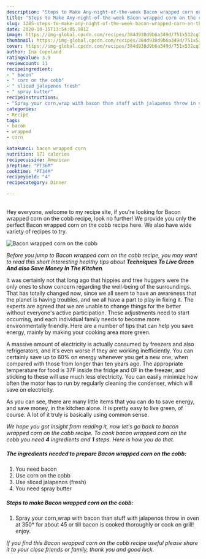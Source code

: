 ```yaml
---
description: "Steps to Make Any-night-of-the-week Bacon wrapped corn on the cobb"
title: "Steps to Make Any-night-of-the-week Bacon wrapped corn on the cobb"
slug: 1285-steps-to-make-any-night-of-the-week-bacon-wrapped-corn-on-the-cobb
date: 2020-10-15T13:54:05.901Z
image: https://img-global.cpcdn.com/recipes/384d938d9b6a349d/751x532cq70/bacon-wrapped-corn-on-the-cobb-recipe-main-photo.jpg
thumbnail: https://img-global.cpcdn.com/recipes/384d938d9b6a349d/751x532cq70/bacon-wrapped-corn-on-the-cobb-recipe-main-photo.jpg
cover: https://img-global.cpcdn.com/recipes/384d938d9b6a349d/751x532cq70/bacon-wrapped-corn-on-the-cobb-recipe-main-photo.jpg
author: Ina Copeland
ratingvalue: 3.9
reviewcount: 11
recipeingredient:
- " bacon"
- " corn on the cobb"
- " sliced jalapenos fresh"
- " spray butter"
recipeinstructions:
- "Spray your corn,wrap with bacon than stuff with jalapenos throw in oven at 350* for about 45 or till bacon is cooked thoroughly or cook on grill! enjoy."
categories:
- Recipe
tags:
- bacon
- wrapped
- corn

katakunci: bacon wrapped corn 
nutrition: 171 calories
recipecuisine: American
preptime: "PT36M"
cooktime: "PT34M"
recipeyield: "4"
recipecategory: Dinner

---
```

<br>
Hey everyone, welcome to my recipe site, if you're looking for Bacon wrapped corn on the cobb recipe, look no further! We provide you only the perfect Bacon wrapped corn on the cobb recipe here. We also have wide variety of recipes to try.
<br>


![Bacon wrapped corn on the cobb](https://img-global.cpcdn.com/recipes/384d938d9b6a349d/751x532cq70/bacon-wrapped-corn-on-the-cobb-recipe-main-photo.jpg)

<i>Before you jump to Bacon wrapped corn on the cobb recipe, you may want to read this short interesting healthy tips about 
<strong>Techniques To Live Green And also Save Money In The Kitchen</strong>.</i>
</br>

It was certainly not that long ago that hippies and tree huggers were the only ones to show concern regarding the well-being of the surroundings. That has totally changed now, since we all seem to have an awareness that the planet is having troubles, and we all have a part to play in fixing it. The experts are agreed that we are unable to change things for the better without everyone's active participation. These adjustments need to start occurring, and each individual family needs to become more environmentally friendly. Here are a number of tips that can help you save energy, mainly by making your cooking area more green.

A massive amount of electricity is actually consumed by freezers and also refrigerators, and it's even worse if they are working inefficiently. You can certainly save up to 60% on energy whenever you get a new one, when compared with those from longer than ten years ago. The appropriate temperature for food is 37F inside the fridge and 0F in the freezer, and sticking to these will use much less electricity. You can easily minimize how often the motor has to run by regularly cleaning the condenser, which will save on electricity.

As you can see, there are many little items that you can do to save energy, and save money, in the kitchen alone. It is pretty easy to live green, of course. A lot of it truly is basically using common sense.


<i>We hope you got insight from reading it, now let's go back to bacon wrapped corn on the cobb recipe. To cook bacon wrapped corn on the cobb you need <strong>4</strong> ingredients and <strong>1</strong> steps. Here is how you do that.
</i>

##### The ingredients needed to prepare Bacon wrapped corn on the cobb:

1. You need  bacon
1. Use  corn on the cobb
1. Use  sliced jalapenos (fresh)
1. You need  spray butter


##### Steps to make Bacon wrapped corn on the cobb:

1. Spray your corn,wrap with bacon than stuff with jalapenos throw in oven at 350* for about 45 or till bacon is cooked thoroughly or cook on grill! enjoy.


<i>If you find this Bacon wrapped corn on the cobb recipe useful please share it to your close friends or family, thank you and good luck.</i>

